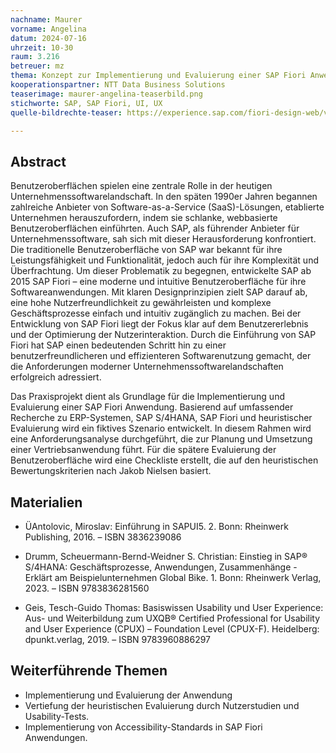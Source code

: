 ```yaml
---
nachname: Maurer
vorname: Angelina
datum: 2024-07-16
uhrzeit: 10-30
raum: 3.216 
betreuer: mz
thema: Konzept zur Implementierung und Evaluierung einer SAP Fiori Anwendung   
kooperationspartner: NTT Data Business Solutions
teaserimage: maurer-angelina-teaserbild.png
stichworte: SAP, SAP Fiori, UI, UX
quelle-bildrechte-teaser: https://experience.sap.com/fiori-design-web/v1-56/sap-fiori/ 

---
```


## Abstract


Benutzeroberflächen spielen eine zentrale Rolle in der heutigen Unternehmenssoftwarelandschaft. In den späten 1990er Jahren begannen zahlreiche Anbieter von Software-as-a-Service (SaaS)-Lösungen, etablierte Unternehmen herauszufordern, indem sie schlanke, webbasierte Benutzeroberflächen einführten. Auch SAP, als führender Anbieter für Unternehmenssoftware, sah sich mit dieser Herausforderung konfrontiert.
Die traditionelle Benutzeroberfläche von SAP war bekannt für ihre Leistungsfähigkeit und Funktionalität, jedoch auch für ihre Komplexität und Überfrachtung. Um dieser Problematik zu begegnen,  entwickelte SAP ab 2015 SAP Fiori – eine moderne und intuitive Benutzeroberfläche für ihre Softwareanwendungen. Mit klaren Designprinzipien zielt SAP darauf ab, eine hohe Nutzerfreundlichkeit zu gewährleisten und komplexe Geschäftsprozesse einfach und intuitiv zugänglich zu machen. Bei der Entwicklung von SAP Fiori liegt der Fokus klar auf dem Benutzererlebnis und der Optimierung der Nutzerinteraktion.
Durch die Einführung von SAP Fiori hat SAP einen bedeutenden Schritt hin zu einer benutzerfreundlicheren und effizienteren Softwarenutzung gemacht, der die Anforderungen moderner Unternehmenssoftwarelandschaften erfolgreich adressiert. 

Das Praxisprojekt dient als Grundlage für die Implementierung und Evaluierung einer SAP Fiori Anwendung. Basierend auf umfassender Recherche zu ERP-Systemen, SAP S/4HANA, SAP Fiori und heuristischer Evaluierung wird ein fiktives Szenario entwickelt. In diesem Rahmen wird eine Anforderungsanalyse durchgeführt, die zur Planung und Umsetzung einer Vertriebsanwendung führt. Für die spätere Evaluierung der Benutzeroberfläche wird eine Checkliste erstellt, die auf den heuristischen Bewertungskriterien nach Jakob Nielsen basiert.

## Materialien
* ÜAntolovic, Miroslav: Einführung in SAPUI5. 2. Bonn: Rheinwerk Publishing, 2016. – ISBN 3836239086

* Drumm, Scheuermann-Bernd-Weidner S. Christian: Einstieg in SAP® S/4HANA: Geschäftsprozesse, Anwendungen, Zusammenhänge - Erklärt am Beispielunternehmen Global Bike. 1. Bonn: Rheinwerk Verlag, 2023. – ISBN 9783836281560

* Geis, Tesch-Guido Thomas: Basiswissen Usability und User Experience: Aus- und Weiterbildung zum UXQB® Certified Professional for Usability and User Experience (CPUX) – Foundation Level (CPUX-F). Heidelberg: dpunkt.verlag, 2019. – ISBN 9783960886297

## Weiterführende Themen
* Implementierung und Evaluierung der Anwendung 
* Vertiefung der heuristischen Evaluierung durch Nutzerstudien und Usability-Tests.
* Implementierung von Accessibility-Standards in SAP Fiori Anwendungen.
